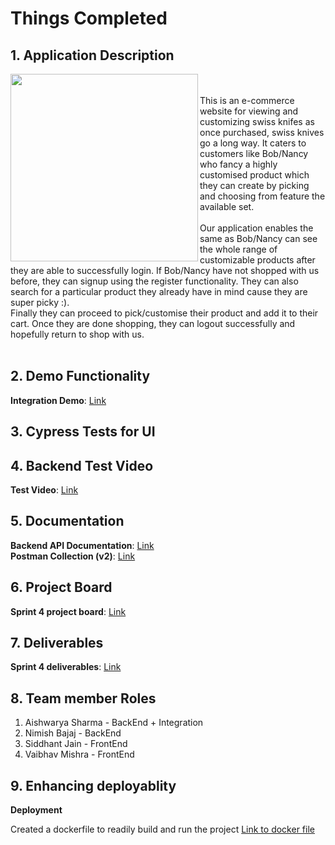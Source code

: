 
# Things Completed 
## 1. Application Description


<img align="left" width="300" height="300" src="https://user-images.githubusercontent.com/20923921/164349857-24aa6b5c-184a-4c75-809e-dff11cb95a7d.png">
<br/>
<br/>
This is an e-commerce website for viewing and customizing swiss knifes as once purchased, swiss knives go a long way. It caters to customers like Bob/Nancy who fancy a highly customised product which they can create by picking and choosing from feature the available set.
<br/>
<br/>
Our application enables the same as Bob/Nancy can see the whole range of customizable products after they are able to successfully login.
If Bob/Nancy have not shopped with us before, they can signup using the register functionality.
They can also search for a particular product they already have in mind cause they are super picky :).
<br/>
Finally they can proceed to pick/customise their product and add it to their cart. 
Once they are done shopping, they can logout successfully and hopefully return to shop with us.
<br/>
<br/>

## 2. Demo Functionality
**Integration Demo**: [Link](https://youtu.be/8WCDBUy-N4o)

## 3. Cypress Tests for UI
## 4. Backend Test Video
**Test Video**: [Link](https://github.com/aishwaryasharmaccoew/SeProject/tree/main/backend/test)
## 5. Documentation

**Backend API Documentation**: [Link](https://github.com/aishwaryasharmaccoew/SeProject/blob/main/backend/api_documentation.md)  
**Postman Collection (v2)**: [Link](https://github.com/aishwaryasharmaccoew/SeProject/blob/main/backend/src/postman_api_samples/findmyknife.postman_collection.json)  

## 6. Project Board
**Sprint 4 project board**: [Link](https://github.com/aishwaryasharmaccoew/SeProject/projects/4)

## 7. Deliverables
**Sprint 4 deliverables**: [Link](https://github.com/aishwaryasharmaccoew/SeProject/projects/4?card_filter_query=is%3Aclosed)

## 8. Team member Roles
1. Aishwarya Sharma - BackEnd + Integration
2. Nimish Bajaj - BackEnd
3. Siddhant Jain - FrontEnd
4. Vaibhav Mishra - FrontEnd

## 9. Enhancing deployablity

**Deployment**

Created a dockerfile to readily build and run the project
[Link to docker file](https://github.com/aishwaryasharmaccoew/SeProject/blob/main/backend/Dockerfile)


